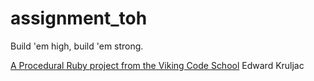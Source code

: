 assignment_toh
==============

Build 'em high, build 'em strong.

[A Procedural Ruby project from the Viking Code School](http://www.vikingcodeschool.com)
Edward Kruljac

